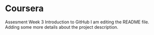 # Coursera
Assesment Week 3 Introduction to GitHub
I am editing the README file. Adding some more details about the project description.
